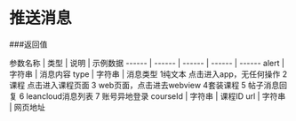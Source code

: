 # 推送消息


###返回值

 参数名称 | 类型 | 说明 | 示例数据
 ------ | ------ | ------ | ------ | ------
 alert | 字符串 |  消息内容
 type  | 字符串 | 消息类型   1纯文本 点击进入app，无任何操作 2 课程 点击进入课程页面 3 web页面，点击进去webview 4套装课程 5 帖子消息回复 6 leancloud消息列表 7 账号异地登录
 courseId | 字符串 | 课程ID
 url  | 字符串  | 网页地址
